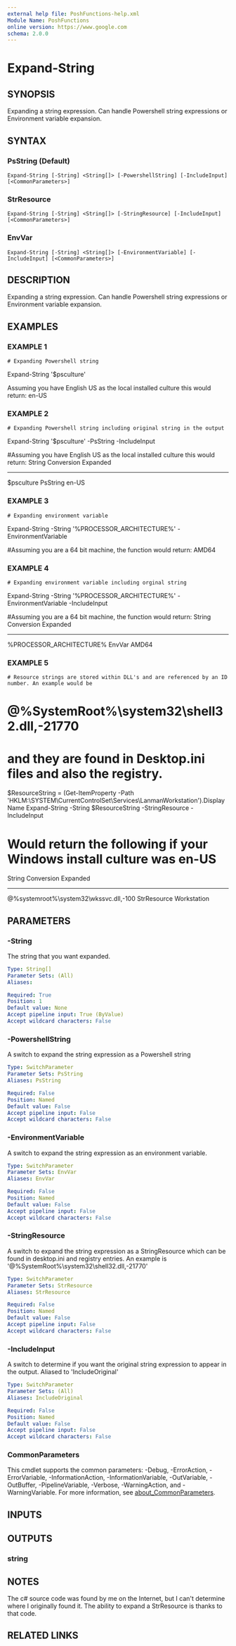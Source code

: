 ```yaml
---
external help file: PoshFunctions-help.xml
Module Name: PoshFunctions
online version: https://www.google.com
schema: 2.0.0
---
```


# Expand-String

## SYNOPSIS
Expanding a string expression.
Can handle Powershell string expressions or Environment variable expansion.

## SYNTAX

### PsString (Default)
```
Expand-String [-String] <String[]> [-PowershellString] [-IncludeInput] [<CommonParameters>]
```

### StrResource
```
Expand-String [-String] <String[]> [-StringResource] [-IncludeInput] [<CommonParameters>]
```

### EnvVar
```
Expand-String [-String] <String[]> [-EnvironmentVariable] [-IncludeInput] [<CommonParameters>]
```

## DESCRIPTION
Expanding a string expression.
Can handle Powershell string expressions or Environment variable expansion.

## EXAMPLES

### EXAMPLE 1
```
# Expanding Powershell string
```

Expand-String '$psculture'

Assuming you have English US as the local installed culture this would return:
en-US

### EXAMPLE 2
```
# Expanding Powershell string including original string in the output
```

Expand-String '$psculture' -PsString -IncludeInput

#Assuming you have English US as the local installed culture this would return:
String     Conversion Expanded
------     ---------- --------
$psculture PsString   en-US

### EXAMPLE 3
```
# Expanding environment variable
```

Expand-String -String '%PROCESSOR_ARCHITECTURE%' -EnvironmentVariable

#Assuming you are a 64 bit machine, the function would return:
AMD64

### EXAMPLE 4
```
# Expanding environment variable including orginal string
```

Expand-String -String '%PROCESSOR_ARCHITECTURE%' -EnvironmentVariable -IncludeInput

#Assuming you are a 64 bit machine, the function would return:
String                   Conversion Expanded
------                   ---------- --------
%PROCESSOR_ARCHITECTURE% EnvVar     AMD64

### EXAMPLE 5
```
# Resource strings are stored within DLL's and are referenced by an ID number. An example would be
```

# @%SystemRoot%\system32\shell32.dll,-21770
# and they are found in Desktop.ini files and also the registry.

$ResourceString = (Get-ItemProperty -Path 'HKLM:\SYSTEM\CurrentControlSet\Services\LanmanWorkstation').DisplayName
Expand-String -String $ResourceString -StringResource -IncludeInput

# Would return the following if your Windows install culture was en-US
String                                 Conversion  Expanded
------                                 ----------  --------
@%systemroot%\system32\wkssvc.dll,-100 StrResource Workstation

## PARAMETERS

### -String
The string that you want expanded.

```yaml
Type: String[]
Parameter Sets: (All)
Aliases:

Required: True
Position: 1
Default value: None
Accept pipeline input: True (ByValue)
Accept wildcard characters: False
```

### -PowershellString
A switch to expand the string expression as a Powershell string

```yaml
Type: SwitchParameter
Parameter Sets: PsString
Aliases: PsString

Required: False
Position: Named
Default value: False
Accept pipeline input: False
Accept wildcard characters: False
```

### -EnvironmentVariable
A switch to expand the string expression as an environment variable.

```yaml
Type: SwitchParameter
Parameter Sets: EnvVar
Aliases: EnvVar

Required: False
Position: Named
Default value: False
Accept pipeline input: False
Accept wildcard characters: False
```

### -StringResource
A switch to expand the string expression as a StringResource which can be found in desktop.ini and registry entries.
An example is '@%SystemRoot%\system32\shell32.dll,-21770'

```yaml
Type: SwitchParameter
Parameter Sets: StrResource
Aliases: StrResource

Required: False
Position: Named
Default value: False
Accept pipeline input: False
Accept wildcard characters: False
```

### -IncludeInput
A switch to determine if you want the original string expression to appear in the output.
Aliased to 'IncludeOriginal'

```yaml
Type: SwitchParameter
Parameter Sets: (All)
Aliases: IncludeOriginal

Required: False
Position: Named
Default value: False
Accept pipeline input: False
Accept wildcard characters: False
```

### CommonParameters
This cmdlet supports the common parameters: -Debug, -ErrorAction, -ErrorVariable, -InformationAction, -InformationVariable, -OutVariable, -OutBuffer, -PipelineVariable, -Verbose, -WarningAction, and -WarningVariable. For more information, see [about_CommonParameters](http://go.microsoft.com/fwlink/?LinkID=113216).

## INPUTS

## OUTPUTS

### string
## NOTES
The c# source code was found by me on the Internet, but I can't determine where I originally found it.
The ability to expand
a StrResource is thanks to that code.

## RELATED LINKS
